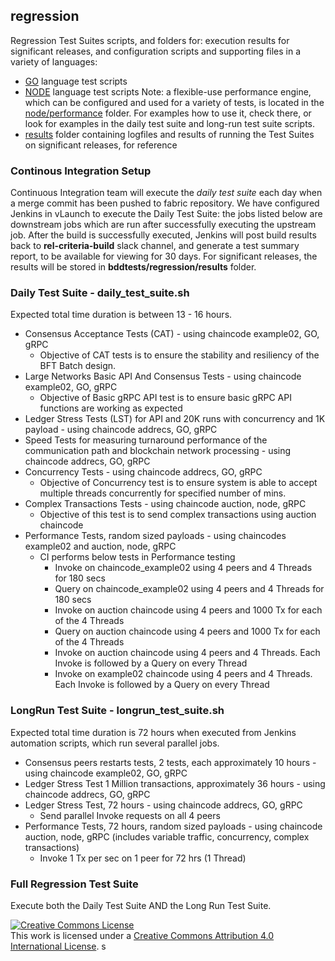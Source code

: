 ## regression
Regression Test Suites scripts, and folders for: execution results for
significant releases, and
configuration scripts and supporting files in a variety of languages:

- [GO](https://github.com/oxchains/fabric/bddtests/regression/go)
  language test scripts
- [NODE](https://github.com/oxchains/fabric/bddtests/regression/node)
  language test scripts
  Note: a flexible-use performance engine, which can be configured and used
  for a variety of tests, is located in the
  [node/performance](https://github.com/oxchains/fabric/bddtests/regression/node/performance)
  folder.  For examples how to use it, check there, or look for examples in the
  daily test suite and long-run test suite scripts.
- [results](https://github.com/oxchains/fabric/bddtests/regression/results)
  folder containing logfiles and results of running the Test Suites on
  significant releases, for reference


### Continous Integration Setup
Continuous Integration team will execute the *daily test suite* each day when a
merge commit has been pushed to fabric repository.
We have configured Jenkins in vLaunch to execute the Daily Test Suite:
the jobs listed below are downstream jobs which are run after successfully
executing the upstream job.
After the build is successfully executed, Jenkins will post build results
back to **rel-criteria-build** slack channel,
and generate a test summary report, to be available for viewing for 30 days.
For significant releases, the results will be stored
in **bddtests/regression/results** folder.


### Daily Test Suite - daily_test_suite.sh
Expected total time duration is between 13 - 16 hours.

* Consensus Acceptance Tests (CAT) - using chaincode example02, GO, gRPC
  - Objective of CAT tests is to ensure the stability and resiliency of the
    BFT Batch design.
* Large Networks Basic API And Consensus Tests - using chaincode example02,
  GO, gRPC
  - Objective of Basic gRPC API test is to ensure basic gRPC API functions
    are working as expected
* Ledger Stress Tests (LST) for API and 20K runs with concurrency and
  1K payload - using chaincode addrecs, GO, gRPC
* Speed Tests for measuring turnaround performance of the communication path
  and blockchain network processing - using chaincode addrecs, GO, gRPC
* Concurrency Tests - using chaincode addrecs, GO, gRPC
  - Objective of Concurrency test is to ensure system is able to accept
    multiple threads concurrently for specified number of mins.
* Complex Transactions Tests - using chaincode auction, node, gRPC
  - Objective of this test is to send complex transactions using
    auction chaincode
* Performance Tests, random sized payloads - using chaincodes example02
  and auction, node, gRPC
  - CI performs below tests in Performance testing
     * Invoke on chaincode_example02 using 4 peers and
       4 Threads for 180 secs
     * Query on chaincode_example02 using 4 peers and
       4 Threads for 180 secs
     * Invoke on auction chaincode using 4 peers and
       1000 Tx for each of the 4 Threads
     * Query on auction chaincode using 4 peers and
       1000 Tx for each of the 4 Threads
     * Invoke on auction chaincode using 4 peers and 4 Threads.
       Each Invoke is followed by a Query on every Thread
     * Invoke on example02 chaincode using 4 peers and 4 Threads.
Each Invoke is followed by a Query on every Thread


### LongRun Test Suite - longrun_test_suite.sh
Expected total time duration is 72 hours when executed from
Jenkins automation scripts, which run several parallel jobs.

* Consensus peers restarts tests, 2 tests, each approximately 10 hours -
  using chaincode example02, GO, gRPC
* Ledger Stress Test 1 Million transactions, approximately 36 hours -
  using chaincode addrecs, GO, gRPC
* Ledger Stress Test, 72 hours - using chaincode addrecs, GO, gRPC
  - Send parallel Invoke requests on all 4 peers
* Performance Tests, 72 hours, random sized payloads - using chaincode auction,
  node, gRPC (includes variable traffic, concurrency, complex transactions)
  - Invoke 1 Tx per sec on 1 peer for 72 hrs (1 Thread)


### Full Regression Test Suite
Execute both the Daily Test Suite AND the Long Run Test Suite.


<a rel="license" href="http://creativecommons.org/licenses/by/4.0/"><img alt="Creative Commons License" style="border-width:0" src="https://i.creativecommons.org/l/by/4.0/88x31.png" /></a><br />This work is licensed under a <a rel="license" href="http://creativecommons.org/licenses/by/4.0/">Creative Commons Attribution 4.0 International License</a>.
s

